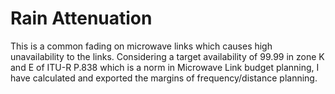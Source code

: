 # Rain Attenuation
This is a common fading on microwave links which causes high unavailability to the links. Considering a target availability of 99.99 in zone K and E of ITU-R P.838 
which is a norm in Microwave Link budget planning, I have calculated and exported the margins of frequency/distance planning.
